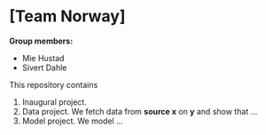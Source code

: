 # \[Team Norway\]

**Group members:**
- Mie Hustad
- Sivert Dahle

This repository contains  
1. Inaugural project. 
2. Data project. We fetch data from **source x** on **y** and show that ...
3. Model project. We model ...
